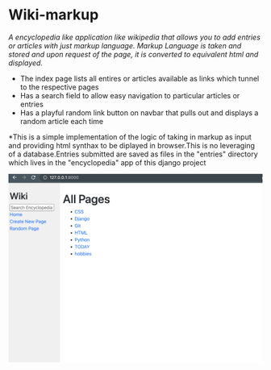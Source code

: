 # Wiki-markup


_A encyclopedia like application like wikipedia that allows you to add entries or articles with just markup language._
_Markup Language is taken and stored and upon request of the page, it is converted to equivalent html and displayed._

* The index page lists all entires or articles available as links which tunnel to the respective pages
* Has a search field to allow easy navigation to particular articles or entries
* Has a playful random link button on navbar that pulls out and displays a random article each time


*This is a simple implementation of the logic of taking in markup as input and providing html synthax to be diplayed in browser.This is no leveraging of a 
database.Entries submitted are saved as files in the "entries" directory which lives in the "encyclopedia" app of this django project


![index page](/assets/images/img.png)
